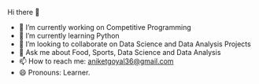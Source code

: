 Hi there 👋

* 🔭 I’m currently working on Competitive Programming
* 🌱 I’m currently learning Python
* 🤝 I’m looking to collaborate on Data Science and Data Analysis Projects
* 💬 Ask me about Food, Sports, Data Science and Data Analysis
* 📫 How to reach me: aniketgoyal36@gmail.com
* 😄 Pronouns: Learner.
